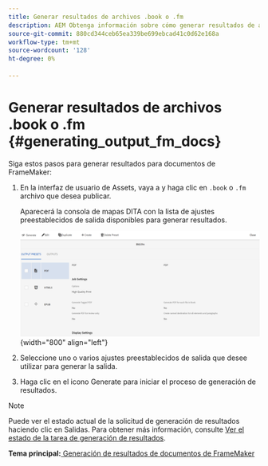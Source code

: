 ```yaml
---
title: Generar resultados de archivos .book o .fm
description: AEM Obtenga información sobre cómo generar resultados de archivos .book o .fm en las Guías de.
source-git-commit: 880cd344ceb65ea339be699ebcad41c0d62e168a
workflow-type: tm+mt
source-wordcount: '128'
ht-degree: 0%

---
```


# Generar resultados de archivos .book o .fm {#generating_output_fm_docs}

Siga estos pasos para generar resultados para documentos de FrameMaker:

1. En la interfaz de usuario de Assets, vaya a y haga clic en `.book` o `.fm` archivo que desea publicar.

   Aparecerá la consola de mapas DITA con la lista de ajustes preestablecidos de salida disponibles para generar resultados.

   ![](images/publish-fm-doc.png){width="800" align="left"}

1. Seleccione uno o varios ajustes preestablecidos de salida que desee utilizar para generar la salida.

1. Haga clic en el icono Generate para iniciar el proceso de generación de resultados.


>[!NOTE]
>
> Puede ver el estado actual de la solicitud de generación de resultados haciendo clic en Salidas. Para obtener más información, consulte [Ver el estado de la tarea de generación de resultados](fm-output-view-status.md).

**Tema principal:**[ Generación de resultados de documentos de FrameMaker](fm-output-generatation.md)
